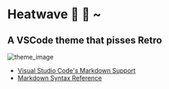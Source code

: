 # Heatwave :rainbow: :pill: ~

## A VSCode theme that pisses Retro

![theme_image](https://i.imgur.com/iHXq5dz.png)

- [Visual Studio Code's Markdown Support](https://code.visualstudio.com/docs/languages/markdown)
- [Markdown Syntax Reference](https://help.github.com/articles/markdown-basics/)
